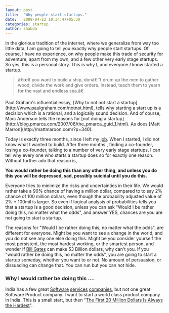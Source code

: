 ```yaml
---
layout: post
title:  "Why people start startups."
date:   2008-04-22 10:34:47+05:30
categories: startup
author: shabda
---
```

In the glorious tradition of the internet, where we generalize from way too little data, I am going to tell you exactly why people start startups. Of course, I have no experience, on why people make this trade of security for adventure, apart from my own, and a few other very early stage startups. So yes, this is a personal story. This is why I, and everyone *I* know started a startup.

<blockquote class="right">â€œIf you want to build a ship, donâ€™t drum up the men to gather wood, divide the work and give orders. Instead, teach them to yearn for the vast and endless sea.â€</blockquote>
Paul Graham's influential essay, [Why to not not start a startup](http://www.paulgraham.com/notnot.html), tells why starting a start up is a decision which is a rational, and a logically sound decision. And of course, Marc Anderson tells the reasons for [not doing a startup](http://blog.pmarca.com/2007/06/the_pmarca_guid_1.html). As does [Matt Marron](http://mattmaroon.com/?p=340).

Today is exactly three months, since I left my [job](http://www.oracle.com/applications/financials/prop_mgr.html). When I started, I did not know what I wanted to build. After three months , finding a co-founder, losing a co-founder, talking to a number of very early stage startups, I can tell why every one who starts a startup does so for exactly one reason. Without further ado that reason is,

**You would rather be doing this than any other thing, and unless you do this you will be depressed, sad, possibly suicidal until you do this.**

Everyone tries to minimize the risks and uncertainties in their life. We would rather take a 90% chance of having a million dollar, compared to to say 2% chance of 100 million dollars, even though the probability adjusted value of 2% * 100mil is larger. So even if logical analysis of probabilities tells you that a startup is a good decision, unless you can ask "Would I be rather doing this, no matter what the odds", and answer YES, chances are you are not going to start a startup.

The reasons for "Would I be rather doing this, no matter what the odds", are different for everyone. Might be you want to see a change in the world, and you do not see any one else doing this. Might be you consider yourself the most persistent, the most hardest working, or the smartest person, and wonder if [Bill Gates](http://www.forbes.com/lists/2006/54/biz_06rich400_William-Henry-Gates-III_BH69.html) can make 53 Billion dollars, why can't you. If you "would rather be doing this, no matter the odds", you are going to start a startup someday, whether you want to or not. No amount of persuasion, or dissuading can change that. You can run but you can not hide.

### Why I would rather be doing this ....

India has a few great [Software](http://www.tcs.com/investors/Pages/default.aspx) [services](http://www.infosys.com/about/what-we-do/default.asp) [companies](http://www.wipro.com/aboutus/whoweare.htm), but not one great Software Product company. I want to start a world class product company in India. This is a small start, but then "[The First 20 Million Dollars Is Always the Hardest](http://www.amazon.co.uk/First-Million-Dollars-Always-Hardest/dp/0099268280)".


